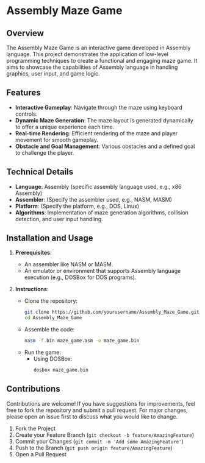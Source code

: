 # Assembly Maze Game

## Overview

The Assembly Maze Game is an interactive game developed in Assembly language. This project demonstrates the application of low-level programming techniques to create a functional and engaging maze game. It aims to showcase the capabilities of Assembly language in handling graphics, user input, and game logic.

## Features

- **Interactive Gameplay**: Navigate through the maze using keyboard controls.
- **Dynamic Maze Generation**: The maze layout is generated dynamically to offer a unique experience each time.
- **Real-time Rendering**: Efficient rendering of the maze and player movement for smooth gameplay.
- **Obstacle and Goal Management**: Various obstacles and a defined goal to challenge the player.

## Technical Details

- **Language**: Assembly (specific assembly language used, e.g., x86 Assembly)
- **Assembler**: (Specify the assembler used, e.g., NASM, MASM)
- **Platform**: (Specify the platform, e.g., DOS, Linux)
- **Algorithms**: Implementation of maze generation algorithms, collision detection, and user input handling.

## Installation and Usage

1. **Prerequisites**:
   - An assembler like NASM or MASM.
   - An emulator or environment that supports Assembly language execution (e.g., DOSBox for DOS programs).

2. **Instructions**:
   - Clone the repository:
     ```sh
     git clone https://github.com/yourusername/Assembly_Maze_Game.git
     cd Assembly_Maze_Game
     ```
   - Assemble the code:
     ```sh
     nasm -f bin maze_game.asm -o maze_game.bin
     ```
   - Run the game:
     - Using DOSBox:
       ```sh
       dosbox maze_game.bin
       ```

## Contributions

Contributions are welcome! If you have suggestions for improvements, feel free to fork the repository and submit a pull request. For major changes, please open an issue first to discuss what you would like to change.

1. Fork the Project
2. Create your Feature Branch (`git checkout -b feature/AmazingFeature`)
3. Commit your Changes (`git commit -m 'Add some AmazingFeature'`)
4. Push to the Branch (`git push origin feature/AmazingFeature`)
5. Open a Pull Request
